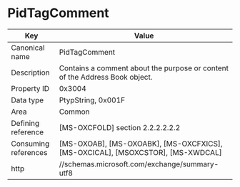 # PidTagComment

| Key | Value |
|---|---|
| Canonical name | PidTagComment |
| Description | Contains a comment about the purpose or content of the Address Book object. |
| Property ID | 0x3004 |
| Data type | PtypString, 0x001F |
| Area | Common |
| Defining reference | [MS-OXCFOLD] section 2.2.2.2.2.2 |
| Consuming references | [MS-OXOAB], [MS-OXOABK], [MS-OXCFXICS], [MS-OXCICAL], [MSOXCSTOR], [MS-XWDCAL] |
| http | //schemas.microsoft.com/exchange/summary-utf8 |
